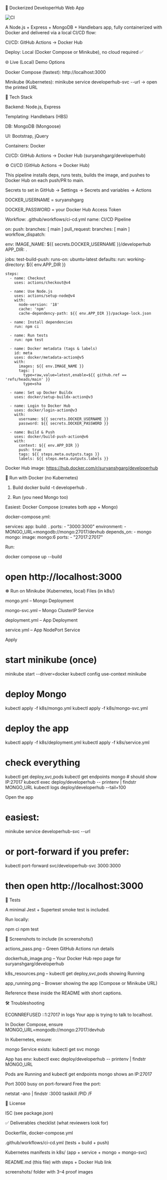 🚀 Dockerized DeveloperHub Web App

![CI](https://github.com/SuryanshGarg04/Dockerized_Webapp/actions/workflows/docker-ci.yml/badge.svg)


A Node.js + Express + MongoDB + Handlebars app, fully containerized with Docker and delivered via a local CI/CD flow:

CI/CD: GitHub Actions → Docker Hub

Deploy: Local (Docker Compose or Minikube), no cloud required ✅

🌐 Live (Local) Demo Options

Docker Compose (fastest): http://localhost:3000

Minikube (Kubernetes): minikube service developerhub-svc --url → open the printed URL

🧱 Tech Stack

Backend: Node.js, Express

Templating: Handlebars (HBS)

DB: MongoDB (Mongoose)

UI: Bootstrap, jQuery

Containers: Docker

CI/CD: GitHub Actions → Docker Hub (suryanshgarg/developerhub)

⚙️ CI/CD (GitHub Actions → Docker Hub)

This pipeline installs deps, runs tests, builds the image, and pushes to Docker Hub on each push/PR to main.

Secrets to set in GitHub → Settings → Secrets and variables → Actions

DOCKER_USERNAME = suryanshgarg

DOCKER_PASSWORD = your Docker Hub Access Token

Workflow: .github/workflows/ci-cd.yml
name: CI/CD Pipeline

on:
  push:
    branches: [ main ]
  pull_request:
    branches: [ main ]
  workflow_dispatch:

env:
  IMAGE_NAME: ${{ secrets.DOCKER_USERNAME }}/developerhub
  APP_DIR: .

jobs:
  test-build-push:
    runs-on: ubuntu-latest
    defaults:
      run:
        working-directory: ${{ env.APP_DIR }}

    steps:
      - name: Checkout
        uses: actions/checkout@v4

      - name: Use Node.js
        uses: actions/setup-node@v4
        with:
          node-version: '18'
          cache: 'npm'
          cache-dependency-path: ${{ env.APP_DIR }}/package-lock.json

      - name: Install dependencies
        run: npm ci

      - name: Run tests
        run: npm test

      - name: Docker metadata (tags & labels)
        id: meta
        uses: docker/metadata-action@v5
        with:
          images: ${{ env.IMAGE_NAME }}
          tags: |
            type=raw,value=latest,enable=${{ github.ref == 'refs/heads/main' }}
            type=sha

      - name: Set up Docker Buildx
        uses: docker/setup-buildx-action@v3

      - name: Login to Docker Hub
        uses: docker/login-action@v3
        with:
          username: ${{ secrets.DOCKER_USERNAME }}
          password: ${{ secrets.DOCKER_PASSWORD }}

      - name: Build & Push
        uses: docker/build-push-action@v6
        with:
          context: ${{ env.APP_DIR }}
          push: true
          tags: ${{ steps.meta.outputs.tags }}
          labels: ${{ steps.meta.outputs.labels }}


Docker Hub image: https://hub.docker.com/r/suryanshgarg/developerhub

🐳 Run with Docker (no Kubernetes)
1) Build
docker build -t developerhub .

2) Run (you need Mongo too)

Easiest: Docker Compose (creates both app + Mongo)

docker-compose.yml:

services:
  app:
    build: .
    ports:
      - "3000:3000"
    environment:
      - MONGO_URL=mongodb://mongo:27017/devhub
    depends_on:
      - mongo
  mongo:
    image: mongo:6
    ports:
      - "27017:27017"


Run:

docker compose up --build
# open http://localhost:3000

☸️ Run on Minikube (Kubernetes, local)
Files (in k8s/)

mongo.yml – Mongo Deployment

mongo-svc.yml – Mongo ClusterIP Service

deployment.yml – App Deployment

service.yml – App NodePort Service

Apply
# start minikube (once)
minikube start --driver=docker
kubectl config use-context minikube

# deploy Mongo
kubectl apply -f k8s/mongo.yml
kubectl apply -f k8s/mongo-svc.yml

# deploy the app
kubectl apply -f k8s/deployment.yml
kubectl apply -f k8s/service.yml

# check everything
kubectl get deploy,svc,pods
kubectl get endpoints mongo      # should show IP:27017
kubectl exec deploy/developerhub -- printenv | findstr MONGO_URL
kubectl logs deploy/developerhub --tail=100

Open the app
# easiest:
minikube service developerhub-svc --url

# or port-forward if you prefer:
kubectl port-forward svc/developerhub-svc 3000:3000
# then open http://localhost:3000

🧪 Tests

A minimal Jest + Supertest smoke test is included.

Run locally:

npm ci
npm test

📸 Screenshots to include (in screenshots/)

actions_pass.png – Green GitHub Actions run details

dockerhub_image.png – Your Docker Hub repo page for suryanshgarg/developerhub

k8s_resources.png – kubectl get deploy,svc,pods showing Running

app_running.png – Browser showing the app (Compose or Minikube URL)

Reference these inside the README with short captions.

🛠 Troubleshooting

ECONNREFUSED ::1:27017 in logs
Your app is trying to talk to localhost.

In Docker Compose, ensure MONGO_URL=mongodb://mongo:27017/devhub

In Kubernetes, ensure:

mongo Service exists: kubectl get svc mongo

App has env: kubectl exec deploy/developerhub -- printenv | findstr MONGO_URL

Pods are Running and kubectl get endpoints mongo shows an IP:27017

Port 3000 busy on port-forward
Free the port:

netstat -ano | findstr :3000
taskkill /PID <PID> /F

📄 License

ISC (see package.json)

✅ Deliverables checklist (what reviewers look for)

 Dockerfile, docker-compose.yml

 .github/workflows/ci-cd.yml (tests + build + push)

 Kubernetes manifests in k8s/ (app + service + mongo + mongo-svc)

 README.md (this file) with steps + Docker Hub link

 screenshots/ folder with 3–4 proof images

